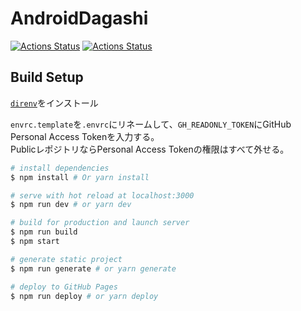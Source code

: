 # AndroidDagashi

[![Actions Status](https://github.com/AndroidDagashi/androiddagashi.github.io/workflows/Deploy%20Website/badge.svg)](https://github.com/AndroidDagashi/androiddagashi.github.io/actions)
[![Actions Status](https://github.com/AndroidDagashi/androiddagashi.github.io/workflows/Update%20Json%20files/badge.svg)](https://github.com/AndroidDagashi/androiddagashi.github.io/actions)

## Build Setup

[`direnv`](https://github.com/direnv/direnv)をインストール

`envrc.template`を`.envrc`にリネームして、`GH_READONLY_TOKEN`にGitHub Personal Access Tokenを入力する。  
PublicレポジトリならPersonal Access Tokenの権限はすべて外せる。

``` bash
# install dependencies
$ npm install # Or yarn install

# serve with hot reload at localhost:3000
$ npm run dev # or yarn dev

# build for production and launch server
$ npm run build
$ npm start

# generate static project
$ npm run generate # or yarn generate

# deploy to GitHub Pages
$ npm run deploy # or yarn deploy
```
